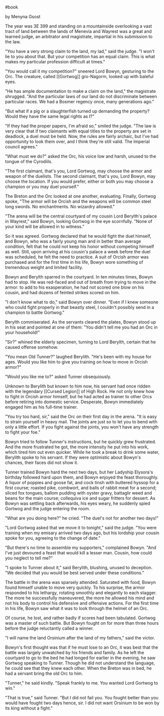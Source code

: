 #book

by Menyna Gsost

The year was 3E 399 and standing on a mountainside overlooking a vast tract of land between the lands of Menevia and Wayrest was a great and learned judge, an arbitrator and magistrate, impartial in his submission to the law.

"You have a very strong claim to the land, my lad," said the judge. "I won't lie to you about that. But your competition has an equal claim. This is what makes my particular profession difficult at times."

"You would call it my competition?" sneered Lord Bowyn, gesturing to the Orc. The creature, called [[Gortwog]] gro-Nagorm, looked up with baleful eyes.

"He has ample documentation to make a claim on the land," the magistrate shrugged. "And the particular laws of our land do not discriminate between particular races. We had a Bosmer regency once, many generations ago."

"But what if a pig or a slaughterfish turned up demanding the property? Would they have the same legal rights as I?"

"If they had the proper papers, I'm afraid so," smiled the judge. "The law is very clear that if two claimants with equal titles to the property are set in deadlock, a duel must be held. Now, the rules are fairly archaic, but I've had opportunity to look them over, and I think they're still valid. The Imperial council agrees."

"What must we do?" asked the Orc, his voice low and harsh, unused to the tongue of the Cyrodiils.

"The first claimant, that's you, Lord Gortwog, may choose the armor and weapon of the duelists. The second claimant, that's you, Lord Bowyn, may choose the location. If you would prefer, either or both you may choose a champion or you may duel yourself."

The Breton and the Orc looked at one another, evaluating. Finally, Gortwog spoke, "The armor will be Orcish and the weapons will be common steel long swords. No enchantments. No wizardry allowed."

"The arena will be the central courtyard of my cousin Lord Berylth's palace in Wayrest," said Bowyn, looking Gortwog in the eye scornfully. "None of your kind will be allowed in to witness."

So it was agreed. Gortwog declared that he would fight the duel himself, and Bowyn, who was a fairly young man and in better than average condition, felt that he could not keep his honor without competing himself as well. Still, upon arriving at his cousin's palace a week before the duel was scheduled, he felt the need to practice. A suit of Orcish armor was purchased and for the first time in his life, Bowyn wore something of tremendous weight and limited facility.

Bowyn and Berylth sparred in the courtyard. In ten minutes times, Bowyn had to stop. He was red-faced and out of breath from trying to move in the armor: to add to his exasperation, he had not scored one blow on his cousin, and had dozens of feinted strikes scored on him.

"I don't know what to do," said Bowyn over dinner. "Even if I knew someone who could fight properly in that beastly steel, I couldn't possibly send in a champion to battle Gortwog."

Berylth commiserated. As the servants cleared the plates, Bowyn stood up in his seat and pointed at one of them: "You didn't tell me you had an Orc in your household!"

"Sir?" whined the elderly specimen, turning to Lord Berylth, certain that he caused offense somehow.

"You mean Old Tunner?" laughed Berylith. "He's been with my house for ages. Would you like him to give you training on how to move in Orcish armor?"

"Would you like me to?" asked Tunner obsequiously.

Unknown to Berylith but known to him now, his servant had once ridden with the legendary [[Cursed Legion]] of High Rock. He not only knew how to fight in Orcish armor himself, but he had acted as trainer to other Orcs before retiring into domestic service. Desperate, Bowyn immediately engaged him as his full-time trainer.

"You try too hard, sir," said the Orc on their first day in the arena. "It is easy to strain yourself in heavy mail. The joints are just so to let you to bend with only a little effort. If you fight against the joints, you won't have any strength to fight your foe."

Bowyn tried to follow Tunner's instructions, but he quickly grew frustrated. And the more frustrated he got, the more intensity he put into his work, which tired him out even quicker. While he took a break to drink some water, Berylith spoke to his servant. If they were optimistic about Bowyn's chances, their faces did not show it.

Tunner trained Bowyn hard the next two days, but her Ladyship Elysora's birthday followed hard upon them, and Bowyn enjoyed the feast thoroughly. A liquor of poppies and goose fat, and cock tinsh with buttered hyssop for a first course; roasted pike, combwort, and balls of rabbit meat for a second; sliced fox tongues, ballom pudding with oyster gravy, battaglir weed and beans for the main course; collequiva ice and sugar fritters for dessert. As Bowyn was settling back afterwards, his eyes weary, he suddenly spied Gortwog and the judge entering the room.

"What are you doing here?" he cried. "The duel's not for another two days!"

"Lord Gortwog asked that we move it to tonight," said the judge. "You were training when my emisary arrived two days ago, but his lordship your cousin spoke for you, agreeing to the change of date."

"But there's no time to assemble my supporters," complained Bowyn. "And I've just devoured a feast that would kill a lesser man. Cousin, how could you neglect to tell me?"

"I spoke to Tunner about it," said Berylith, blushing, unused to deception. "We decided that you would be best served under these conditions."

The battle in the arena was sparsely attended. Saturated with food, Bowyn found himself unable to move very quickly. To his surprise, the armor responded to his lethargy, rotating smoothly and elegantly to each stagger. The more he successfully maneuvered, the more he allowed his mind and not his body to control his defensive and offensive actions. For the first time in his life, Bowyn saw what it was to look through the helmet of an Orc.

Of course, he lost, and rather badly if scores had been tabulated. Gortwog was a master of such battle. But Bowyn fought on for more than three hours before the judge reluctantly called a winner.

"I will name the land Orsinium after the land of my fathers," said the victor.

Bowyn's first thought was that if he must lose to an Orc, it was best that the battle was largely unwatched by his friends and family. As he left the courtyard to go to the bed he had longed for earlier in the evening, he saw Gortwog speaking to Tunner. Though he did not understand the language, he could see that they knew each other. When the Breton was in bed, he had a servant bring the old Orc to him.

"Tunner," he said kindly. "Speak frankly to me. You wanted Lord Gortwog to win."

"That is true," said Tunner. "But I did not fail you. You fought better than you would have fought two days hence, sir. I did not want Orsinium to be won by its king without a fight."